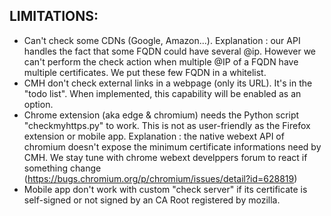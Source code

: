 ## LIMITATIONS:

- Can't check some CDNs (Google, Amazon...). Explanation : our API handles the fact that some FQDN could have several @ip. However we can't perform the check action when multiple @IP of a FQDN have multiple certificates. We put these few FQDN in a whitelist.
- CMH don't check external links in a webpage (only its URL). It's in the "todo list". When implemented, this capability will be enabled as an option.
- Chrome extension (aka edge & chromium) needs the Python script "checkmyhttps.py" to work. This is not as user-friendly as the Firefox extension or mobile app. Explanation : the native webext API of chromium doesn't expose the minimum certificate informations need by CMH. We stay tune with chrome webext develppers forum to react if something change (https://bugs.chromium.org/p/chromium/issues/detail?id=628819)
- Mobile app don't work with custom "check server" if its certificate is self-signed or not signed by an CA Root registered by mozilla.
